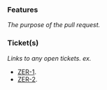 ### Features
_The purpose of the pull request._

### Ticket(s)
_Links to any open tickets. ex._
- [ZER-1](https://technocloud.atlassian.net/browse/ZER-1).
- [ZER-2](https://technocloud.atlassian.net/browse/ZER-2).
